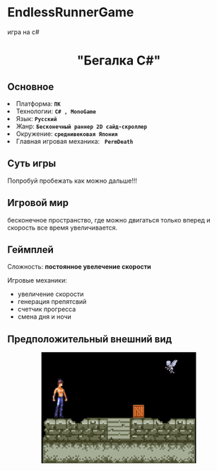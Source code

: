 # EndlessRunnerGame
игра на c#
<h1 align="center"> "Бегалка С#"</h1>
<h2> Основное </h2>

<li>Платформа:  <strong> <code>ПК</code> </strong></li>
<li>Технологии: <strong><code>C# , MonoGame</code></strong></li>
<li>Язык: <strong><code>Русский</code></strong></li>
<li>Жанр: <strong><code>Бесконечный раннер 2D сайд-скроллер</code> </strong></li>
<li> Окружение: <strong><code>среднивековая Япония</code> </strong></li>
<li> Главная игровая механика: <strong><code> PermDeath </code> </strong></li>

<h2> Суть игры </h2>
Попробуй пробежать как можно дальше!!!

<h2> Игровой мир </h2>
бесконечное пространство, где можно двигаться только вперед и скорость все время увеличивается.

<h2> Геймплей </h2>
Сложность: <strong> постоянное увелечение скорости</strong>

Игровые механики:
<ul>
  <li> увеличение скорости </li>
  <li> генерация препятсвий </li>
  <li> счетчик прогресса </li>
  <li> смена дня и ночи </li>
</ul>

<h2> Предположительный внешний вид </h2>
<p align="center">
<img  src="https://github.com/AntonKoval54/EndlessRunnerGame/blob/main/spraitresult!11.png"  width="350" alt="Calculate-BMI-and-risk-category"/>
</p>
